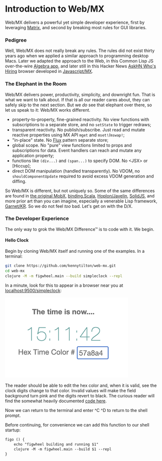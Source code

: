 # Introduction to Web/MX

Web/MX delivers a powerful yet simple developer experience, first by leveraging [Matrix](https://github.com/kennytilton/matrix/blob/main/cljc/matrix/README.md), and second by breaking most rules for GUI libraries.

### Pedigree
Well, Web/MX does not really break any rules. The rules did not exist thirty years ago when we applied a similar approach to programming desktop Macs. Later we adapted the approach to the Web, in this Common Lisp JS over-the-wire [Algebra app](http://tiltonsalgebra.com/#), and later still in this Hacker News [AskHN Who's Hiring](https://kennytilton.github.io/whoishiring/) browser developed in [Javascript/MX](https://github.com/kennytilton/matrix/tree/main/js/matrix).

### The Elephant in the Room
Web/MX delivers power, productivity, simplicity, and downright fun. That is what we want to talk about. If that is all our reader cares about, they can safely skip to the next section. But we _do_ see that elephant over there, so let us speak to it: Web/MX works different.
* property-to-property, fine-grained reactivity. No view functions with subscriptions to a separate store, and no `setState` to trigger redraws;
* transparent reactivity. No publish/subscribe. Just read and mutate reactive properties using MX API `mget` and `mset!`/`mswap!`;
* "in-place" state. No [Flux](https://facebook.github.io/flux/) pattern separate store;
* global scope. No "pure" view functions limited to props and subscriptions for data. Event handlers can reach and mutate any application property;
* functions like `(div...)` and `(span...)` to specify DOM. No \<JSX> or [Hiccup];
* direct DOM manipulation (handled transparently). No VDOM, no `shouldComponentUpdate` required to avoid excess VDOM generation and diffing.

So Web/MX is different, but not uniquely so. Some of the same differences are found in [the original MobX](https://mobx.js.org/README.html), [binding.Scala](https://github.com/ThoughtWorksInc/Binding.scala/blob/12.x/README.md), [Hoplon/Javelin](https://github.com/hoplon/javelin), [SolidJS](https://www.solidjs.com/), and more prior art than you can imagine, especially a venerable Lisp framework, [Garnet/KR](https://sourceforge.net/projects/garnetlisp/). So we do not feel _too_ bad. Let's get on with the D/X.

### The Developer Experience
The only way to grok the Web/MX Difference&trade; is to code with it. We begin.

#### Hello Clock
Begin by cloning Web/MX itself and running one of the examples. In a terminal:
```bash
git clone https://github.com/kennytilton/web-mx.git
cd web-mx
clojure -M -m figwheel.main --build simpleclock --repl
```
In a minute, look for this to appear in a browser near you at [localhost:9500/simpleclock](http://localhost:9500/simpleclock.html):

![Web MX](../images/simpleclock.png)

The reader should be able to edit the hex color and, when it is valid, see the clock digits change to that color. Invalid values will make the field background turn pink and the digits revert to black. The curious reader will find the somewhat heavily documented [code here](https://github.com/kennytilton/web-mx/blob/main/src/tiltontec/example/simpleclock.cljs). 

Now we can return to the terminal and enter ^C ^D to return to the shell prompt.

Before continuing, for convenience we can add this function to our shell startup:
```
figo () {
    echo "figwheel building and running $1"
    clojure -M -m figwheel.main --build $1 --repl
}
```